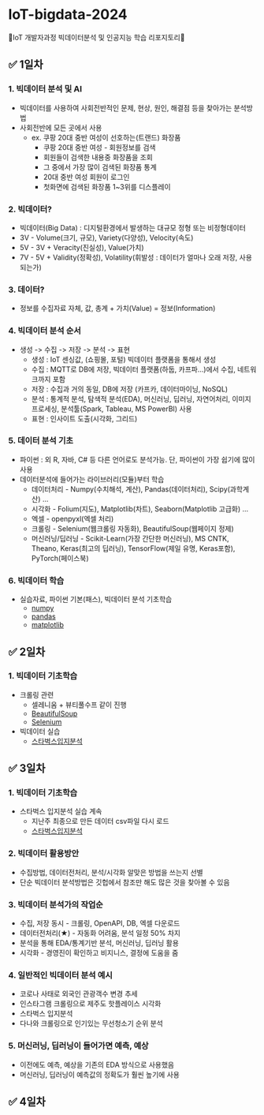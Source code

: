 # IoT-bigdata-2024
:page_with_curl:IoT 개발자과정 빅데이터분석 및 인공지능 학습 리포지토리:book:

## :white_check_mark: 1일차
### 1. 빅데이터 분석 및 AI
- 빅데이터를 사용하여 사회전반적인 문제, 현상, 원인, 해결점 등을 찾아가는 분석방법
- 사회전반에 모든 곳에서 사용
    - ex. 쿠팡 20대 중반 여성이 선호하는(트랜드) 화장품
        - 쿠팡 20대 중반 여성 - 회원정보를 검색
        - 회원들이 검색한 내용중 화장품을 조회
        - 그 중에서 가장 많이 검색된 화장품 통계
        - 20대 중반 여성 회원이 로그인
        - 첫화면에 검색된 화장품 1~3위를 디스플레이

### 2. 빅데이터?
- 빅데이터(Big Data) : 디지털환경에서 발생하는 대규모 정형 또는 비정형데이터
- 3V - Volume(크기, 규모), Variety(다양성), Velocity(속도)
- 5V - 3V + Veracity(진실성), Value(가치)
- 7V - 5V + Validity(정확성), Volatility(휘발성 : 데이터가 얼마나 오래 저장, 사용되는가)

### 3.  데이터?
- 정보를 수집자료 자체, 값, 총계 + 가치(Value) = 정보(Information)

### 4. 빅데이터 분석 순서 
- 생성 -> 수집 -> 저장 -> 분석 -> 표현
    - 생성 : IoT 센싱값, (쇼핑몰, 포털) 빅데이터 플랫폼을 통해서 생성
    - 수집 : MQTT로 DB에 저장, 빅데이터 플랫폼(하둡, 카프파...)에서 수집, 네트워크까지 포함
    - 저장 : 수집과 거의 동일, DB에 저장 (카프카, 데이터마이닝, NoSQL)
    - 분석 : 통계적 분석, 탐색적 분석(EDA), 머신러닝, 딥러닝, 자연어처리, 이미지프로세싱, 분석툴(Spark, Tableau, MS PowerBI) 사용
    - 표현 : 인사이트 도출(시각화, 그리드)

### 5. 데이터 분석 기초
- 파이썬 : 외 R, 자바, C# 등 다른 언어로도 분석가능. 단, 파이썬이 가장 쉽기에 많이 사용
- 데이터분석에 들어가는 라이브러리(모듈)부터 학습
    - 데이터처리 - Numpy(수치해석, 계산), Pandas(데이터처리), Scipy(과학계산) ...
    - 시각화 - Folium(지도), Matplotlib(차트), Seaborn(Matplotlib 고급화) ...
    - 엑셀 - openpyxl(엑셀 처리)
    - 크롤링 - Selenium(웹크롤링 자동화), BeautifulSoup(웹페이지 정제)
    - 머신러닝/딥러닝 - Scikit-Learn(가장 간단한 머신러닝), MS CNTK, Theano, Keras(최고의 딥러닝), TensorFlow(제일 유명, Keras포함), PyTorch(페이스북)

### 6. 빅데이터 학습
- 실습자료, 파이썬 기본(패스), 빅데이터 분석 기초학습 
    - [numpy](https://github.com/guswlrla/IoT-bigdata-2024/blob/main/day01/bda01_numpy_basic.ipynb)
    - [pandas](https://github.com/guswlrla/IoT-bigdata-2024/blob/main/day01/bda02_pandas_basic.ipynb)
    - [matplotlib](https://github.com/guswlrla/IoT-bigdata-2024/blob/main/day01/bda03_matplotlib_basic.ipynb)

## :white_check_mark: 2일차
### 1. 빅데이터 기초학습 
- 크롤링 관련
    - 셀레니움 + 뷰티풀수프 같이 진행
    - [BeautifulSoup](https://github.com/guswlrla/IoT-bigdata-2024/blob/main/day02/bda04_beautifulsoup_basic.ipynb)
    - [Selenium](https://github.com/guswlrla/IoT-bigdata-2024/blob/main/day02/bda05_selenium_basic.ipynb)
- 빅데이터 실습
    - [스타벅스입지분석]()

## :white_check_mark: 3일차
### 1. 빅데이터 기초학습
- 스타벅스 입지분석 실습 계속
    - 지난주 최종으로 만든 데이터 csv파일 다시 로드
    - [스타벅스입지분석](https://github.com/guswlrla/IoT-bigdata-2024/blob/main/day03/bda07_starbucks_analysis.ipynb)

### 2. 빅데이터 활용방안
- 수집방법, 데이터전처리, 분석/시각화 알맞은 방법을 쓰는지 선별
- 단순 빅데이터 분석방법은 깃헙에서 참조만 해도 많은 것을 찾아볼 수 있음

### 3. 빅데이터 분석가의 작업순
- 수집, 저장 동시 - 크롤링, OpenAPI, DB, 엑셀 다운로드
- 데이터전처리(★) - 자동화 어려움, 분석 일정 50% 차지
- 분석을 통해 EDA/통계기반 분석, 머신러닝, 딥러닝 활용
- 시각화 - 경영진이 확인하고 비지니스, 결정에 도움을 줌

### 4. 일반적인 빅데이터 분석 예시
- 코로나 사태로 외국인 관광객수 변경 추세
- 인스타그램 크롤링으로 제주도 핫플레이스 시각화
- 스타벅스 입지분석
- 다나와 크롤링으로 인기있는 무선청소기 순위 분석

### 5. 머신러닝, 딥러닝이 들어가면 예측, 예상
- 이전에도 예측, 예상을 기존의 EDA 방식으로 사용했음
- 머신러닝, 딥러닝이 예측값의 정확도가 훨씬 높기에 사용

## :white_check_mark: 4일차
